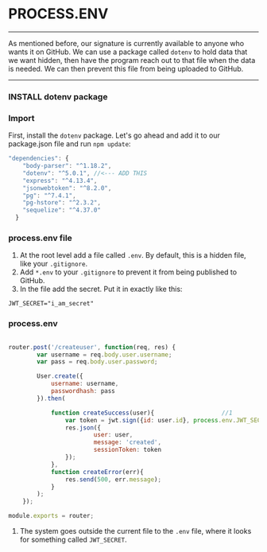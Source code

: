 # PROCESS.ENV
---
As mentioned before, our signature is currently available to anyone who wants it on GitHub. We can use a package called `dotenv` to hold data that we want hidden, then have the program reach out to that file when the data is needed. We can then prevent this file from being uploaded to GitHub.

<hr />


### INSTALL dotenv package

### Import
First, install the `dotenv` package. Let's go ahead and add it to our package.json file and run `npm update`:

```js
"dependencies": {
    "body-parser": "^1.18.2",
    "dotenv": "^5.0.1", //<--- ADD THIS
    "express": "^4.13.4",
    "jsonwebtoken": "^8.2.0",
    "pg": "^7.4.1",
    "pg-hstore": "^2.3.2",
    "sequelize": "^4.37.0"
  }
```


### process.env file
1. At the root level add a file called `.env`. By default, this is a hidden file, like your `.gitignore`.
2. Add `*.env` to your `.gitignore` to prevent it from being published to GitHub.
3. In the file add the secret. Put it in exactly like this:
```
JWT_SECRET="i_am_secret"
```

### process.env
```js

router.post('/createuser', function(req, res) {
		var username = req.body.user.username;
		var pass = req.body.user.password;

		User.create({
			username: username,
			passwordhash: pass
		}).then(

			function createSuccess(user){					//1
			    var token = jwt.sign({id: user.id}, process.env.JWT_SECRET, {expiresIn: 60*60*24});
				res.json({
						user: user,
						message: 'created',
						sessionToken: token
				});
			},
			function createError(err){
				res.send(500, err.message);
			}
		);
	});

module.exports = router;

```

1. The system goes outside the current file to the `.env` file, where it looks for something called `JWT_SECRET`.